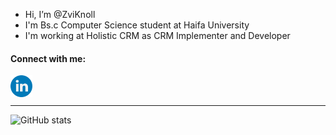 -  Hi, I’m @ZviKnoll
- I'm Bs.c Computer Science student at Haifa University
- I'm working at Holistic CRM as CRM Implementer and Developer

#### Connect with me:


<a href="https://www.linkedin.com/in/zvi-knoll/">
  <img align="left" alt="Zvi Knoll linkedin" width="35px" src="./linkedin.png" />
</a>
<br>
<br><hr>

![GitHub stats](https://github-readme-stats.vercel.app/api?username=ZviKnoll&show_icons=true&theme=vue)


<!---
ZviKnoll/ZviKnoll is a ✨ special ✨ repository because its `README.md` (this file) appears on your GitHub profile.
You can click the Preview link to take a look at your changes.
--->
